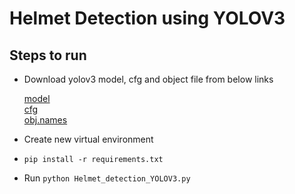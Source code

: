 # Helmet Detection using YOLOV3

## Steps to run

* Download yolov3 model, cfg and object file from below links

    [model](https://drive.google.com/file/d/1_xBdP1GRK4i7yzJP8_a5GWaejZZKjdyI/view?usp=sharing)  
    [cfg](https://drive.google.com/file/d/119l1wonij3kXcuyAHC6-jRTw1NT0FzFH/view?usp=sharing)  
    [obj.names](https://drive.google.com/file/d/1eSA8XVuzCe9Ka63v-HEWx7Hxo8z_cpaF/view?usp=sharing)
* Create new virtual environment
* `pip install -r requirements.txt`
* Run `python Helmet_detection_YOLOV3.py`



